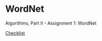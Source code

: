 WordNet
=======

Algorithms, Part II - Assignment 1: WordNet

[Checklist](http://coursera.cs.princeton.edu/algs4/checklists/wordnet.html)
